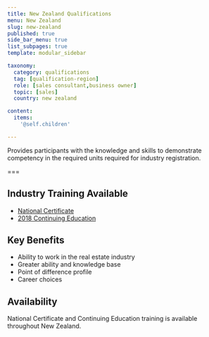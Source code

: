 ```yaml
---
title: New Zealand Qualifications
menu: New Zealand
slug: new-zealand
published: true
side_bar_menu: true
list_subpages: true
template: modular_sidebar

taxonomy:
  category: qualifications
  tag: [qualification-region]
  role: [sales consultant,business owner]
  topic: [sales]
  country: new zealand

content:
  items:
    '@self.children'

---
```


Provides participants with the knowledge and skills to demonstrate competency in the required units required for industry registration.

===

## Industry Training Available
* [National Certificate](new-zealand-national-certificate)
* [2018 Continuing Education](new-zealand-continuing-education)

## Key Benefits

* Ability to work in the real estate industry
* Greater ability and knowledge base
* Point of difference profile
* Career choices

## Availability
National Certificate and Continuing Education training is available throughout New Zealand.
